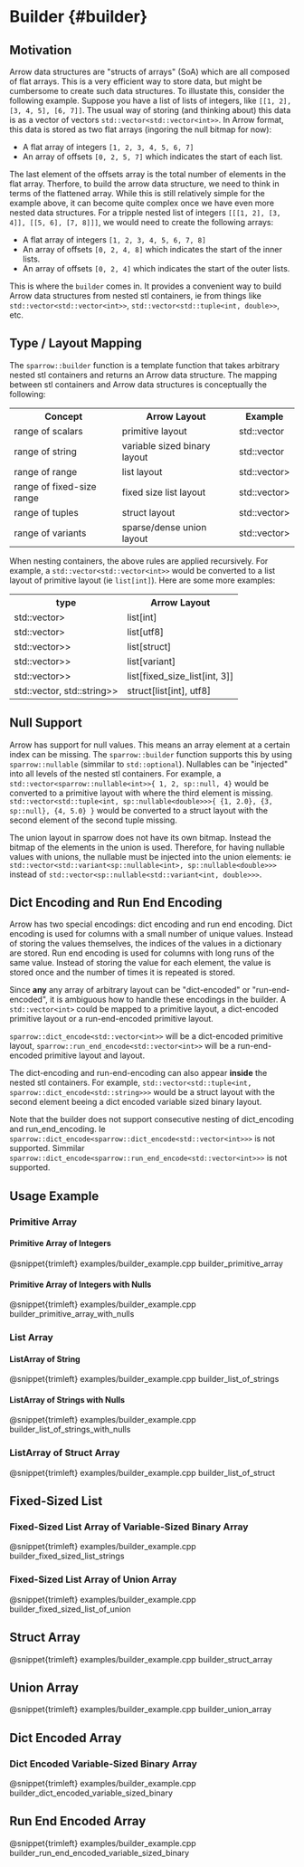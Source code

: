 # Builder                       {#builder}

## Motivation


Arrow data structures are "structs of arrays" (SoA) which are all composed
of flat arrays. This is a very efficient way to store data, but might be cumbersome
to create such data structures.
To illustate this, consider the following example. Suppose you have a list of
lists of integers, like `[[1, 2], [3, 4, 5], [6, 7]]`. 
The usual way of storing (and thinking about) this data is as a vector of vectors
`std::vector<std::vector<int>>`. 
In Arrow format, this data is stored as two flat arrays (ingoring the null bitmap for now):

- A flat array of integers `[1, 2, 3, 4, 5, 6, 7]`
- An array of offsets `[0, 2, 5, 7]` which indicates the start of each list.

The last element of the offsets array is the total number of elements in the flat array.
Therfore, to build the arrow data structure, we need to think in terms of the flattened array.
While this is still relatively simple for the example above, it can become quite complex
once we have even more nested data structures.
For a tripple nested list of integers `[[[1, 2], [3, 4]], [[5, 6], [7, 8]]]`, we would need to
create the following arrays:

- A flat array of integers `[1, 2, 3, 4, 5, 6, 7, 8]`
- An array of offsets `[0, 2, 4, 8]` which indicates the start of the inner lists.
- An array of offsets `[0, 2, 4]` which indicates the start of the outer lists.

This is where the `builder` comes in. It provides a convenient way to build Arrow data structures
from nested stl containers, ie from things like `std::vector<std::vector<int>>`, `std::vector<std::tuple<int, double>>`, etc.

## Type / Layout Mapping 

The `sparrow::builder` function is a template function that takes arbitrary nested stl containers
and returns an Arrow data structure.
The mapping between stl containers and Arrow data structures is conceptually the following:


<table>
<tr><th>Concept<th>Arrow Layout<th>Example</tr>

<tr>
<td>range of scalars</td>
<td>primitive layout</td>
<td>std::vector<int></td>
</tr>

<tr>
<td>range of string</td>
<td>variable sized binary layout</td>
<td>std::vector<std::string> </td>
</tr>

<tr>
<td>range of range</td>
<td>list layout</td>
<td>std::vector<std::vector<int>> </td>
</tr>

<tr>
<td>range of fixed-size range</td>
<td>fixed size list layout</td>
<td>std::vector<std::array<int,3>> </td>
</tr>

<tr>
<td>range of tuples</td>
<td>struct layout</td>
<td>std::vector<std::tuple<int, double>> </td>
</tr>

<tr>
<td>range of variants</td>
<td>sparse/dense union layout</td>
<td>std::vector<std::variant<int, double>> </td>
</tr>

</table>


When nesting containers, the above rules are applied recursively. For example, a `std::vector<std::vector<int>>` would be converted to a list layout of primitive layout (ie `list[int]`).
Here are some more examples:

<table>
<tr><th> type <th> Arrow Layout </tr>
<tr><td> std::vector<std::vector<int>> </td><td> list[int] </td></tr>
<tr><td> std::vector<std::vector<std::string>> </td><td> list[utf8] </td></tr>
<tr><td> std::vector<std::vector<std::tuple<int, double>>> </td><td> list[struct<int, double>] </td></tr>
<tr><td> std::vector<std::vector<std::variant<int, double>>> </td><td> list[variant<int, double>] </td></tr>
<tr><td> std::vector<std::vector<std::array<int, 3>>> </td><td> list[fixed_size_list[int, 3]] </td></tr>
<tr><td> std::vector<std::tuple<std::vector<int>, std::string>> </td><td> struct[list[int], utf8] </td></tr>
</table>


## Null Support

Arrow has support for null values. This means an array element at a certain index can be missing.
The `sparrow::builder` function supports this by using `sparrow::nullable` (simmilar to `std::optional`).
Nullables can be "injected" into all levels of the nested stl containers.
For example, a `std::vector<sparrow::nullable<int>>{ 1, 2, sp::null, 4}` would be converted to a primitive layout with where the third element is missing. `std::vector<std::tuple<int, sp::nullable<double>>>{ {1, 2.0}, {3, sp::null}, {4, 5.0} }` would be converted to a struct layout with the second element of the second tuple missing.

The union layout in sparrow does not have its own bitmap. Instead the bitmap of the elements in the union is used. Therefore, for having nullable values with unions, the nullable must be injected into the union elements:
ie `std::vector<std::variant<sp::nullable<int>, sp::nullable<double>>>` instead of `std::vector<sp::nullable<std::variant<int, double>>>`.

## Dict Encoding and Run End Encoding


Arrow has two special encodings: dict encoding and run end encoding.
Dict encoding is used for columns with a small number of unique values. Instead of storing the values themselves, the indices of the values in a dictionary are stored.
Run end encoding is used for columns with long runs of the same value. Instead of storing the value for each element, the value is stored once and the number of times it is repeated is stored.

Since **any** any array of arbitrary layout can be "dict-encoded" or "run-end-encoded", it is ambiguous how to handle these encodings in the builder. A `std::vector<int>` could be mapped to a primitive layout, a dict-encoded primitive layout or a run-end-encoded primitive layout.

`sparrow::dict_encode<std::vector<int>>` will be a dict-encoded primitive layout, `sparrow::run_end_encode<std::vector<int>>` will be a run-end-encoded primitive layout and layout.

The dict-encoding and run-end-encoding can also appear **inside** the nested stl containers. For example, `std::vector<std::tuple<int, sparrow::dict_encode<std::string>>>` would be a struct layout with the second element beeing a dict encoded variable sized binary layout.

Note that the builder does not support consecutive nesting of dict_encoding and run_end_encoding.
Ie `sparrow::dict_encode<sparrow::dict_encode<std::vector<int>>>` is not supported.
Simmilar `sparrow::dict_encode<sparrow::run_end_encode<std::vector<int>>>` is not supported.


## Usage Example

### Primitive Array

#### Primitive Array of Integers
@snippet{trimleft} examples/builder_example.cpp builder_primitive_array

#### Primitive Array of Integers with Nulls
@snippet{trimleft} examples/builder_example.cpp builder_primitive_array_with_nulls

### List Array

#### ListArray of String
@snippet{trimleft} examples/builder_example.cpp builder_list_of_strings

#### ListArray of Strings with Nulls
@snippet{trimleft} examples/builder_example.cpp builder_list_of_strings_with_nulls

### ListArray of Struct Array
@snippet{trimleft} examples/builder_example.cpp builder_list_of_struct

## Fixed-Sized List

### Fixed-Sized List Array of Variable-Sized Binary Array
@snippet{trimleft} examples/builder_example.cpp builder_fixed_sized_list_strings

### Fixed-Sized List Array of Union Array
@snippet{trimleft} examples/builder_example.cpp builder_fixed_sized_list_of_union

## Struct Array

@snippet{trimleft} examples/builder_example.cpp builder_struct_array

## Union Array

@snippet{trimleft} examples/builder_example.cpp builder_union_array

## Dict Encoded Array

### Dict Encoded Variable-Sized Binary Array
@snippet{trimleft} examples/builder_example.cpp builder_dict_encoded_variable_sized_binary

## Run End Encoded Array
@snippet{trimleft} examples/builder_example.cpp builder_run_end_encoded_variable_sized_binary

